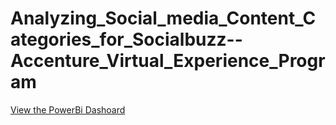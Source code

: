 # Analyzing_Social_media_Content_Categories_for_Socialbuzz--Accenture_Virtual_Experience_Program

[View the PowerBi Dashoard](https://app.powerbi.com/groups/7de97d59-57ae-4b56-b773-823c89aa5d3c/reports/b49d4f59-43a3-4199-a5dd-09563128b825/ReportSection)

